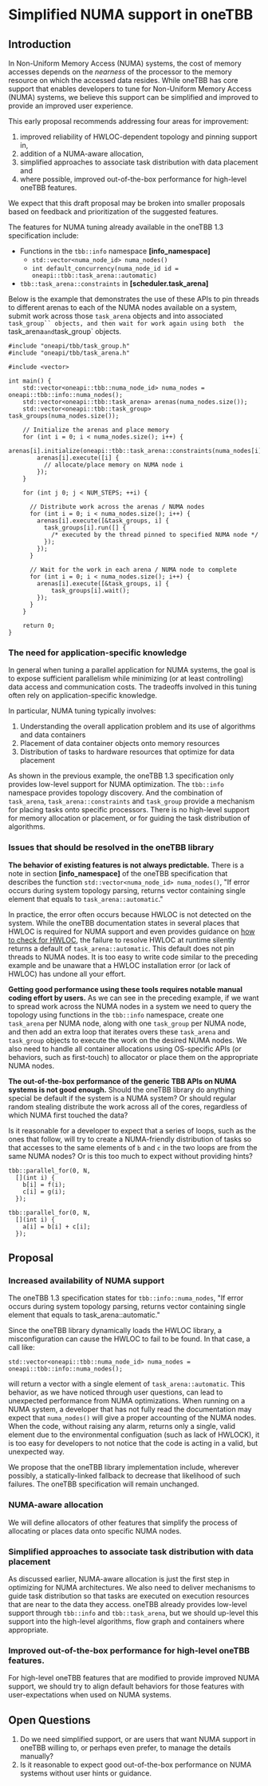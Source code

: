 # Simplified NUMA support in oneTBB

## Introduction

In Non-Uniform Memory Access (NUMA) systems, the cost of memory accesses depends on the
*nearness* of the processor to the memory resource on which the accessed data resides. 
While oneTBB has core support that enables developers to tune for Non-Uniform Memory 
Access (NUMA) systems, we believe this support can be simplified and improved to provide 
an improved user experience.  

This early proposal recommends addressing four areas for improvement:

1. improved reliability of HWLOC-dependent topology and pinning support in,
2. addition of a NUMA-aware allocation,
3. simplified approaches to associate task distribution with data placement and 
4. where possible, improved out-of-the-box performance for high-level oneTBB features.

We expect that this draft proposal may be broken into smaller proposals based on feedback 
and prioritization of the suggested features.

The features for NUMA tuning already available in the oneTBB 1.3 specification include:

- Functions in the `tbb::info` namespace **[info_namespace]** 
  - `std::vector<numa_node_id> numa_nodes()`
  - `int default_concurrency(numa_node_id id = oneapi::tbb::task_arena::automatic)`
- `tbb::task_arena::constraints` in **[scheduler.task_arena]**

Below is the example that demonstrates the use of these APIs to pin threads to different 
arenas to each of the NUMA nodes available on a system, submit work across those `task_arena` 
objects and into associated `task_group`` objects, and then wait for work again using both 
the `task_arena` and `task_group` objects.

    #include "oneapi/tbb/task_group.h"
    #include "oneapi/tbb/task_arena.h"

    #include <vector>

    int main() {
        std::vector<oneapi::tbb::numa_node_id> numa_nodes = oneapi::tbb::info::numa_nodes();
        std::vector<oneapi::tbb::task_arena> arenas(numa_nodes.size());
        std::vector<oneapi::tbb::task_group> task_groups(numa_nodes.size());

        // Initialize the arenas and place memory
        for (int i = 0; i < numa_nodes.size(); i++) {
            arenas[i].initialize(oneapi::tbb::task_arena::constraints(numa_nodes[i]));
            arenas[i].execute([i] {
              // allocate/place memory on NUMA node i
            });
        }
        
        for (int j 0; j < NUM_STEPS; ++i) {

          // Distribute work across the arenas / NUMA nodes
          for (int i = 0; i < numa_nodes.size(); i++) {
            arenas[i].execute([&task_groups, i] {
              task_groups[i].run([] {
                /* executed by the thread pinned to specified NUMA node */
              });
            });
          }

          // Wait for the work in each arena / NUMA node to complete
          for (int i = 0; i < numa_nodes.size(); i++) {
            arenas[i].execute([&task_groups, i] {
                task_groups[i].wait();
            });
          }
        }

        return 0;
    }

### The need for application-specific knowledge

In general when tuning a parallel application for NUMA systems, the goal is to expose sufficient
parallelism while minimizing (or at least controlling) data access and communication costs. The 
tradeoffs involved in this tuning often rely on application-specific knowledge. 

In particular, NUMA tuning typically involves:

1. Understanding the overall application problem and its use of algorithms and data containers
2. Placement of data container objects onto memory resources
3. Distribution of tasks to hardware resources that optimize for data placement

As shown in the previous example, the oneTBB 1.3 specification only provides low-level
support for NUMA optimization. The `tbb::info` namespace provides topology discovery. And the
combination of `task_arena`, `task_arena::constraints` and `task_group` provide a mechanism for
placing tasks onto specific processors. There is no high-level support for memory allocation
or placement, or for guiding the task distribution of algorithms.

### Issues that should be resolved in the oneTBB library

**The behavior of existing features is not always predictable.** There is a note in 
section **[info_namespace]** of the oneTBB specification that describes
the function `std::vector<numa_node_id> numa_nodes()`, "If error occurs during system topology 
parsing, returns vector containing single element that equals to `task_arena::automatic`."  

In practice, the error often occurs because HWLOC is not detected on the system. While the 
oneTBB documentation states in several places that HWLOC is required for NUMA support and 
even provides guidance on 
[how to check for HWLOC](https://www.intel.com/content/www/us/en/docs/onetbb/get-started-guide/2021-12/next-steps.html), 
the failure to resolve HWLOC at runtime silently returns a default of `task_arena::automatic`. This
default does not pin threads to NUMA nodes. It is too easy to write code similar to the preceding 
example and be unaware that a HWLOC installation error (or lack of HWLOC) has undone all your effort.

**Getting good performance using these tools requires notable manual coding effort by users.** As we 
can see in the preceding example, if we want to spread work across the NUMA nodes in 
a system we need to query the topology using functions in the `tbb::info` namespace, create
one `task_arena` per NUMA node, along with one `task_group` per NUMA node, and then add an
extra loop that iterates overs these `task_arena` and `task_group` objects to execute the
work on the desired NUMA nodes. We also need to handle all container allocations using OS-specific
APIs (or behaviors, such as first-touch) to allocator or place them on the appropriate NUMA nodes.

**The out-of-the-box performance of the generic TBB APIs on NUMA systems is not good enough.**
Should the oneTBB library do anything special be default if the system is a NUMA system?  Or should 
regular random stealing distribute the work across all of the cores, regardless of which NUMA first 
touched the data?

Is it reasonable for a developer to expect that a series of loops, such as the ones that follow, will
try to create a NUMA-friendly distribution of tasks so that accesses to the same elements of `b` and `c`
in the two loops are from the same NUMA nodes? Or is this too much to expect without providing hints? 

    tbb::parallel_for(0, N, 
      [](int i) { 
        b[i] = f(i);
        c[i] = g(i); 
      });

    tbb::parallel_for(0, N, 
      [](int i) { 
        a[i] = b[i] + c[i]; 
      });

## Proposal

### Increased availability of NUMA support

The oneTBB 1.3 specification states for `tbb::info::numa_nodes`, "If error occurs during system 
topology parsing, returns vector containing single element that equals to task_arena::automatic."

Since the oneTBB library dynamically loads the HWLOC library, a misconfiguration can cause the HWLOC
to fail to be found. In that case, a call like:

    std::vector<oneapi::tbb::numa_node_id> numa_nodes = oneapi::tbb::info::numa_nodes();

will return a vector with a single element of `task_arena::automatic`. This behavior, as we have noticed
through user questions, can lead to unexpected performance from NUMA optimizations. When running
on a NUMA system, a developer that has not fully read the documentation may expect that `numa_nodes()`
will give a proper accounting of the NUMA nodes. When the code, without raising any alarm, returns only 
a single, valid element due to the environmental configuation (such as lack of HWLOCK), it is too easy 
for developers to not notice that the code is acting in a valid, but unexpected way.

We propose that the oneTBB library implementation include, wherever possibly, a statically-linked fallback 
to decrease that likelihood of such failures. The oneTBB specification will remain unchanged.

### NUMA-aware allocation

We will define allocators of other features that simplify the process of allocating or places data onto
specific NUMA nodes.

### Simplified approaches to associate task distribution with data placement

As discussed earlier, NUMA-aware allocation is just the first step in optimizing for NUMA architectures.
We also need to deliver mechanisms to guide task distribution so that tasks are executed on execution
resources that are near to the data they access. oneTBB already provides low-level support through
`tbb::info` and `tbb::task_arena`, but we should up-level this support into the high-level algorithms,
flow graph and containers where appropriate.

### Improved out-of-the-box performance for high-level oneTBB features.

For high-level oneTBB features that are modified to provide improved NUMA support, we should try to 
align default behaviors for those features with user-expectations when used on NUMA systems.

## Open Questions

1. Do we need simplified support, or are users that want NUMA support in oneTBB
willing to, or perhaps even prefer, to manage the details manually?
2. Is it reasonable to expect good out-of-the-box performance on NUMA systems 
without user hints or guidance.
